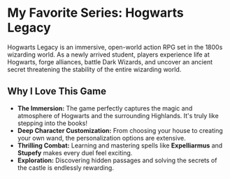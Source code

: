# My Favorite Series: Hogwarts Legacy

Hogwarts Legacy is an immersive, open-world action RPG set in the 1800s wizarding world. As a newly arrived student, players experience life at Hogwarts, forge alliances, battle Dark Wizards, and uncover an ancient secret threatening the stability of the entire wizarding world.

## Why I Love This Game

* **The Immersion:** The game perfectly captures the magic and atmosphere of Hogwarts and the surrounding Highlands. It's truly like stepping into the books!
* **Deep Character Customization:** From choosing your house to creating your own wand, the personalization options are extensive.
* **Thrilling Combat:** Learning and mastering spells like **Expelliarmus** and **Stupefy** makes every duel feel exciting.
* **Exploration:** Discovering hidden passages and solving the secrets of the castle is endlessly rewarding.
